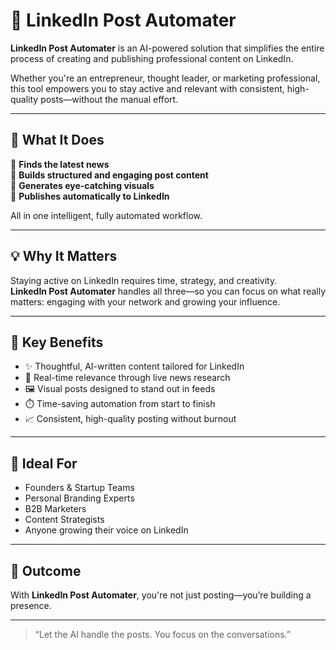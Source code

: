 # 💼 LinkedIn Post Automater

**LinkedIn Post Automater** is an AI-powered solution that simplifies the entire process of creating and publishing professional content on LinkedIn.

Whether you're an entrepreneur, thought leader, or marketing professional, this tool empowers you to stay active and relevant with consistent, high-quality posts—without the manual effort.

---

## 🚀 What It Does

🔹 **Finds the latest news**  
🔹 **Builds structured and engaging post content**  
🔹 **Generates eye-catching visuals**  
🔹 **Publishes automatically to LinkedIn**

All in one intelligent, fully automated workflow.

---

## 💡 Why It Matters

Staying active on LinkedIn requires time, strategy, and creativity.  
**LinkedIn Post Automater** handles all three—so you can focus on what really matters: engaging with your network and growing your influence.

---

## 🌟 Key Benefits

- ✨ Thoughtful, AI-written content tailored for LinkedIn  
- 🧠 Real-time relevance through live news research  
- 🖼️ Visual posts designed to stand out in feeds  
- ⏱️ Time-saving automation from start to finish  
- 📈 Consistent, high-quality posting without burnout

---

## 🧩 Ideal For

- Founders & Startup Teams  
- Personal Branding Experts  
- B2B Marketers  
- Content Strategists  
- Anyone growing their voice on LinkedIn

---

## 📌 Outcome

With **LinkedIn Post Automater**, you're not just posting—you’re building a presence.

---

> “Let the AI handle the posts. You focus on the conversations.”  
